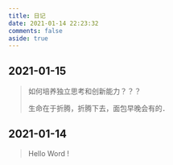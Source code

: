 ```yaml
---
title: 日记
date: 2021-01-14 22:23:32
comments: false
aside: true
---
```


## 2021-01-15

> 如何培养独立思考和创新能力？？？
>
> 生命在于折腾，折腾下去，面包早晚会有的．

## 2021-01-14

> Hello Word !
